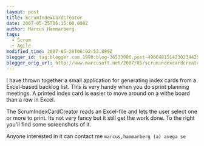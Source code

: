 ```yaml
---
layout: post
title: ScrumIndexCardCreator
date: 2007-05-25T06:15:00.000Z
author: Marcus Hammarberg
tags:
  - Scrum
  - Agile
modified_time: 2007-05-28T06:02:53.899Z
blogger_id: tag:blogger.com,1999:blog-36533086.post-4966481514230234420
blogger_orig_url: http://www.marcusoft.net/2007/05/scrumindexcardcreator.html
---
```


I have thrown together a small application for generating index cards from a Excel-based backlog list. This is very handy when you do sprint planning meetings. A printed index card is easier to move around on a withe board than a row in Excel.

The ScrumIndexCardCreator reads an Excel-file and lets the user select one or more to print. Its not very fancy but it still get the work done. To the right you'll find some screenshots of it.

Anyone interested in it can contact me `marcus,hammarberg (a) avega se`
